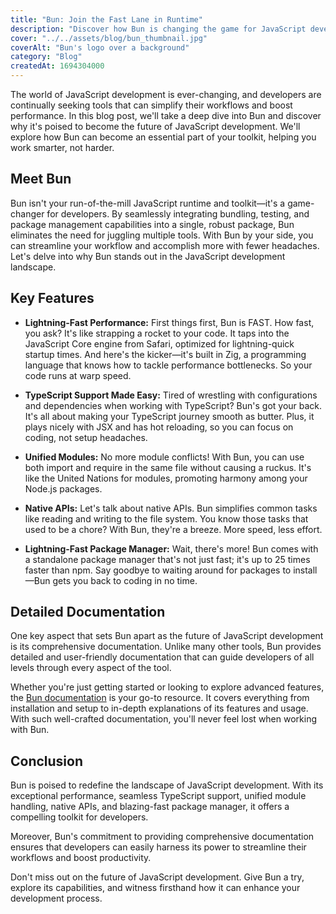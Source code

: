 ```yaml
---
title: "Bun: Join the Fast Lane in Runtime"
description: "Discover how Bun is changing the game for JavaScript developers with its exceptional features, comprehensive docs, and streamlined development experience."
cover: "../../assets/blog/bun_thumbnail.jpg"
coverAlt: "Bun's logo over a background"
category: "Blog"
createdAt: 1694304000
---
```


The world of JavaScript development is ever-changing, and developers are continually seeking tools that can simplify their workflows and boost performance. In this blog post, we'll take a deep dive into Bun and discover why it's poised to become the future of JavaScript development. We'll explore how Bun can become an essential part of your toolkit, helping you work smarter, not harder.

## Meet Bun

Bun isn't your run-of-the-mill JavaScript runtime and toolkit—it's a game-changer for developers. By seamlessly integrating bundling, testing, and package management capabilities into a single, robust package, Bun eliminates the need for juggling multiple tools. With Bun by your side, you can streamline your workflow and accomplish more with fewer headaches. Let's delve into why Bun stands out in the JavaScript development landscape.

## Key Features

- **Lightning-Fast Performance:**
  First things first, Bun is FAST. How fast, you ask? It's like strapping a rocket to your code. It taps into the JavaScript Core engine from Safari, optimized for lightning-quick startup times. And here's the kicker—it's built in Zig, a programming language that knows how to tackle performance bottlenecks. So your code runs at warp speed.

- **TypeScript Support Made Easy:**
  Tired of wrestling with configurations and dependencies when working with TypeScript? Bun's got your back. It's all about making your TypeScript journey smooth as butter. Plus, it plays nicely with JSX and has hot reloading, so you can focus on coding, not setup headaches.

- **Unified Modules:**
  No more module conflicts! With Bun, you can use both import and require in the same file without causing a ruckus. It's like the United Nations for modules, promoting harmony among your Node.js packages.

- **Native APIs:**
  Let's talk about native APIs. Bun simplifies common tasks like reading and writing to the file system. You know those tasks that used to be a chore? With Bun, they're a breeze. More speed, less effort.

- **Lightning-Fast Package Manager:**
  Wait, there's more! Bun comes with a standalone package manager that's not just fast; it's up to 25 times faster than npm. Say goodbye to waiting around for packages to install—Bun gets you back to coding in no time.

## Detailed Documentation

One key aspect that sets Bun apart as the future of JavaScript development is its comprehensive documentation. Unlike many other tools, Bun provides detailed and user-friendly documentation that can guide developers of all levels through every aspect of the tool.

Whether you're just getting started or looking to explore advanced features, the [Bun documentation](https://bun.sh/docs) is your go-to resource. It covers everything from installation and setup to in-depth explanations of its features and usage. With such well-crafted documentation, you'll never feel lost when working with Bun.

## Conclusion

Bun is poised to redefine the landscape of JavaScript development. With its exceptional performance, seamless TypeScript support, unified module handling, native APIs, and blazing-fast package manager, it offers a compelling toolkit for developers.

Moreover, Bun's commitment to providing comprehensive documentation ensures that developers can easily harness its power to streamline their workflows and boost productivity.

Don't miss out on the future of JavaScript development. Give Bun a try, explore its capabilities, and witness firsthand how it can enhance your development process.
